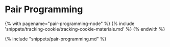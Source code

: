 # Pair Programming

<!-- TrackingCookie-->
{% with pagename="pair-programming-node" %}
{% include 'snippets/tracking-cookie/tracking-cookie-materials.md' %}
{% endwith %}

{% include "snippets/pair-programming.md" %}
